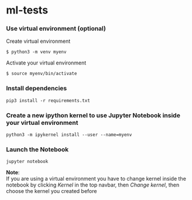 # ml-tests

### Use virtual environment (optional)

Create virtual environment

```shell
$ python3 -m venv myenv
```

Activate your virtual environment

```shell
$ source myenv/bin/activate
```

### Install dependencies

```shell
pip3 install -r requirements.txt
```

### Create a new ipython kernel to use Jupyter Notebook inside your virtual environment

```shell
python3 -m ipykernel install --user --name=myenv
```

### Launch the Notebook

```shell
jupyter notebook
```

**Note**:  
If you are using a virtual environment you have to change kernel inside the notebook by clicking *Kernel* in the top navbar, then *Change kernel*, then choose the kernel you created before
